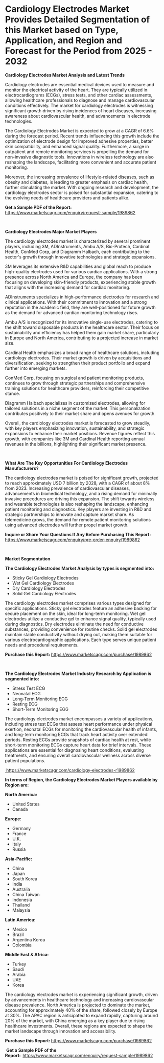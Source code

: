 <p><h1>Cardiology Electrodes Market Provides Detailed Segmentation of this Market based on Type, Application, and Region and Forecast for the Period from 2025 - 2032</h1></p><p><strong>Cardiology Electrodes Market Analysis and Latest Trends</strong></p>
<p><p>Cardiology electrodes are essential medical devices used to measure and monitor the electrical activity of the heart. They are typically utilized in electrocardiograms (ECGs), stress tests, and other cardiac assessments, allowing healthcare professionals to diagnose and manage cardiovascular conditions effectively. The market for cardiology electrodes is witnessing significant growth driven by rising incidences of heart diseases, increasing awareness about cardiovascular health, and advancements in electrode technologies.</p><p>The Cardiology Electrodes Market is expected to grow at a CAGR of 6.6% during the forecast period. Recent trends influencing this growth include the optimization of electrode design for improved adhesive properties, better skin compatibility, and enhanced signal quality. Furthermore, a surge in outpatient and remote monitoring services is propelling the demand for non-invasive diagnostic tools. Innovations in wireless technology are also reshaping the landscape, facilitating more convenient and accurate patient monitoring.</p><p>Moreover, the increasing prevalence of lifestyle-related diseases, such as obesity and diabetes, is leading to greater emphasis on cardiac health, further stimulating the market. With ongoing research and development, the cardiology electrodes sector is poised for substantial expansion, catering to the evolving needs of healthcare providers and patients alike.</p></p>
<p><strong>Get a Sample PDF of the Report:&nbsp;</strong> <a href="https://www.marketscagr.com/enquiry/request-sample/1989862?utm_campaign=1948&utm_medium=2&utm_source=Github&utm_content=ia&utm_term=13042025&utm_id=cardiology-electrodes">https://www.marketscagr.com/enquiry/request-sample/1989862</a></p>
<p>&nbsp;</p>
<p><strong>Cardiology Electrodes Major Market Players</strong></p>
<p><p>The cardiology electrodes market is characterized by several prominent players, including 3M, ADInstruments, Ambu A/S, Bio-Protech, Cardinal Health, ConMed Corp, and Diagramm Halbach, each contributing to the sector's growth through innovative technologies and strategic expansions.</p><p>3M leverages its extensive R&D capabilities and global reach to produce high-quality electrodes used for various cardiac applications. With a strong presence across North America and Europe, the company has been focusing on developing skin-friendly products, experiencing stable growth that aligns with the increasing demand for cardiac monitoring.</p><p>ADInstruments specializes in high-performance electrodes for research and clinical applications. With their commitment to innovation and a strong reputation in the academic field, they are well-positioned for future growth as the demand for advanced cardiac monitoring technology rises.</p><p>Ambu A/S is recognized for its innovative single-use electrodes, catering to the shift toward disposable products in the healthcare sector. Their focus on sustainability and efficiency has helped them gain market share, particularly in Europe and North America, contributing to a projected increase in market size.</p><p>Cardinal Health emphasizes a broad range of healthcare solutions, including cardiology electrodes. Their market growth is driven by acquisitions and diversification, seeking to strengthen their product portfolio and expand further into emerging markets.</p><p>ConMed Corp, focusing on surgical and patient monitoring products, continues to grow through strategic partnerships and comprehensive training solutions for healthcare providers, reinforcing their competitive stance.</p><p>Diagramm Halbach specializes in customized electrodes, allowing for tailored solutions in a niche segment of the market. This personalization contributes positively to their market share and opens avenues for growth.</p><p>Overall, the cardiology electrodes market is forecasted to grow steadily, with key players emphasizing innovation, sustainability, and strategic expansions to enhance their market positions. Revenue figures reflect this growth, with companies like 3M and Cardinal Health reporting annual revenues in the billions, highlighting their significant market presence.</p></p>
<p>&nbsp;</p>
<p><strong>What Are The Key Opportunities For Cardiology Electrodes Manufacturers?</strong></p>
<p><p>The cardiology electrodes market is poised for significant growth, projected to reach approximately USD 7 billion by 2028, with a CAGR of about 8% from 2023. Increasing prevalence of cardiovascular diseases, advancements in biomedical technology, and a rising demand for minimally invasive procedures are driving this expansion. The shift towards wireless and wearable technologies is also reshaping the landscape, enhancing patient monitoring and diagnostics. Key players are investing in R&D and strategic partnerships to innovate and capture market share. As telemedicine grows, the demand for remote patient monitoring solutions using advanced electrodes will further propel market growth.</p></p>
<p><strong>Inquire or Share Your Questions If Any Before Purchasing This Report:</strong> <a href="https://www.marketscagr.com/enquiry/pre-order-enquiry/1989862?utm_campaign=1948&utm_medium=2&utm_source=Github&utm_content=ia&utm_term=13042025&utm_id=cardiology-electrodes">https://www.marketscagr.com/enquiry/pre-order-enquiry/1989862</a></p>
<p>&nbsp;</p>
<p><strong>Market Segmentation</strong></p>
<p><strong>The Cardiology Electrodes Market Analysis by types is segmented into:</strong></p>
<p><ul><li>Sticky Gel Cardiology Electrodes</li><li>Wet Gel Cardiology Electrodes</li><li>Dry Cardiology Electrodes</li><li>Solid Gel Cardiology Electrodes</li></ul></p>
<p><p>The cardiology electrodes market comprises various types designed for specific applications. Sticky gel electrodes feature an adhesive backing for secure placement on the skin, ideal for long-term monitoring. Wet gel electrodes utilize a conductive gel to enhance signal quality, typically used during diagnostics. Dry electrodes eliminate the need for conductive substances, providing convenience for routine checks. Solid gel electrodes maintain stable conductivity without drying out, making them suitable for various electrocardiographic applications. Each type serves unique patient needs and procedural requirements.</p></p>
<p><strong>Purchase this Report:&nbsp;</strong><a href="https://www.marketscagr.com/purchase/1989862?utm_campaign=1948&utm_medium=2&utm_source=Github&utm_content=ia&utm_term=13042025&utm_id=cardiology-electrodes">https://www.marketscagr.com/purchase/1989862</a></p>
<p>&nbsp;</p>
<p><strong>The Cardiology Electrodes Market Industry Research by Application is segmented into:</strong></p>
<p><ul><li>Stress Test ECG</li><li>Neonatal ECG</li><li>Long-Term Monitoring ECG</li><li>Resting ECG</li><li>Short-Term Monitoring EGG</li></ul></p>
<p><p>The cardiology electrodes market encompasses a variety of applications, including stress test ECGs that assess heart performance under physical exertion, neonatal ECGs for monitoring the cardiovascular health of infants, and long-term monitoring ECGs that track heart activity over extended periods. Resting ECGs provide snapshots of cardiac health at rest, while short-term monitoring ECGs capture heart data for brief intervals. These applications are essential for diagnosing heart conditions, evaluating treatments, and ensuring overall cardiovascular wellness across diverse patient populations.</p></p>
<p><a href="https://www.marketscagr.com/cardiology-electrodes-r1989862?utm_campaign=1948&utm_medium=2&utm_source=Github&utm_content=ia&utm_term=13042025&utm_id=cardiology-electrodes">&nbsp;https://www.marketscagr.com/cardiology-electrodes-r1989862</a></p>
<p><strong>In terms of Region, the Cardiology Electrodes Market Players available by Region are:</strong></p>
<p>
    <p> <strong> North America: </strong>
        <ul>
            <li>United States</li>
            <li>Canada</li>
        </ul>
        </p> 
    <p> <strong> Europe: </strong>
        <ul>
            <li>Germany</li>
            <li>France</li>
            <li>U.K.</li>
            <li>Italy</li>
            <li>Russia</li>
        </ul>
        </p> 
    <p> <strong> Asia-Pacific: </strong>
        <ul>
            <li>China</li>
            <li>Japan</li>
            <li>South Korea</li>
            <li>India</li>
            <li>Australia</li>
            <li>China Taiwan</li>
            <li>Indonesia</li>
            <li>Thailand</li>
            <li>Malaysia</li>
        </ul>
        </p> 
    <p> <strong> Latin America: </strong>
        <ul>
            <li>Mexico</li>
            <li>Brazil</li>
            <li>Argentina Korea</li>
            <li>Colombia</li>
        </ul>
        </p> 
    <p> <strong> Middle East & Africa: </strong>
        <ul>
            <li>Turkey</li>
            <li>Saudi</li>
            <li>Arabia</li>
            <li>UAE</li>
            <li>Korea</li>
        </ul>
    </p>
    </p>
<p><p>The cardiology electrodes market is experiencing significant growth, driven by advancements in healthcare technology and increasing cardiovascular disease prevalence. North America is projected to dominate the market, accounting for approximately 40% of the share, followed closely by Europe at 30%. The APAC region is anticipated to expand rapidly, capturing around 20% of the market, with China emerging as a key player due to rising healthcare investments. Overall, these regions are expected to shape the market landscape through innovation and accessibility.</p></p>
<p><strong>Purchase this Report: </strong><a href="https://www.marketscagr.com/purchase/1989862?utm_campaign=1948&utm_medium=2&utm_source=Github&utm_content=ia&utm_term=13042025&utm_id=cardiology-electrodes">https://www.marketscagr.com/purchase/1989862</a></p>
<p>&nbsp;<strong>Get a Sample PDF of the Report:&nbsp;&nbsp;</strong><a href="https://www.marketscagr.com/enquiry/request-sample/1989862?utm_campaign=1948&utm_medium=2&utm_source=Github&utm_content=ia&utm_term=13042025&utm_id=cardiology-electrodes">https://www.marketscagr.com/enquiry/request-sample/1989862</a></p>
<p><strong></strong></p>
<p><p></p><p></p><p></p></p>